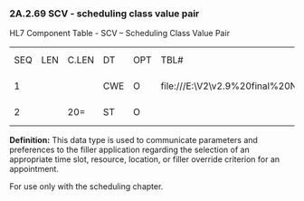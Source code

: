 ### 2A.2.69 SCV - scheduling class value pair

HL7 Component Table - SCV – Scheduling Class Value Pair

|     |     |     |     |     |     |     |     |     |
| --- | --- | --- | --- | --- | --- | --- | --- | --- |
| SEQ | LEN | C.LEN | DT | OPT | TBL# | COMPONENT NAME | COMMENTS | SEC.REF. |
| 1 |  |  | CWE | O | file:///E:\V2\v2.9%20final%20Nov%20from%20Frank\V29_CH02C_Tables.docx#HL70294[0294] | Parameter Class |  | 2A.2.13 |
| 2 |  | 20= | ST | O |  | Parameter Value |  | 2A.2.76 |

**Definition:** This data type is used to communicate parameters and preferences to the filler application regarding the selection of an appropriate time slot, resource, location, or filler override criterion for an appointment.

For use only with the scheduling chapter.
